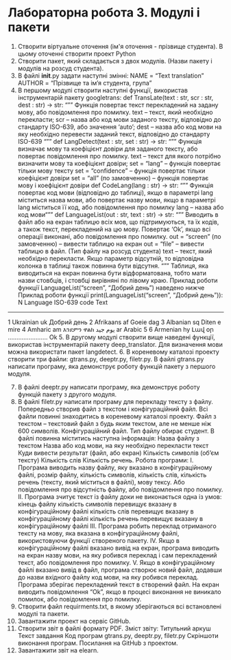 # Лабораторна робота 3. Модулі і пакети
1. Створити віртуальне оточення (ім'я оточення - прізвище студента). В цьому оточенні створити
проект Python
2. Створити пакет, який складається з двох модулів. (Назви пакету і модулів на розсуд студента).
3. В файлі __init__.py задати наступні змінні:
NAME = “Text translation”
AUTHOR = “Прізвище та ім’я студента, група”
4. В першому модулі створити наступні функції, використав інструментарій пакету googletrans:
def TransLate(text : str, scr : str, dest : str) -> str:
“”” Функція повертає текст перекладений на задану мову, або повідомлення про помилку.
 text – текст, який необхідно перекласти;
 scr – назва або код мови заданого тексту, відповідно до стандарту ISO-639,
 або значення ‘auto’;
 dest – назва або код мови на яку необхідно перевести заданий текст,
 відповідно до стандарту ISO-639 “””
def LangDetect(text : str, set : str) -> str:
“”” Функція визначає мову та коефіцієнт довіри для заданого тексту,
 або повертає повідомлення про помилку.
 text – текст для якого потрібно визначити мову та коефіцієнт довіри;
 set = “lang” – функція повертає тільки мову тексту
 set = “confidence” – функція повертає тільки коефіцієнт довіри
 set = “all” (по замовченню) – функція повертає мову і коефіцієнт довіри
def CodeLang(lang : str) -> str:
“”” Функція повертає код мови (відповідно до таблиці), якщо в параметрі lang міститься назва
 мови, або повертає назву мови, якщо в параметрі lang міститься її код,
 або повідомлення про помилку
 lang – назва або код мови“””
 def LanguageList(out : str, text : str) -> str:
“”” Виводить в файл або на екран таблицю всіх мов, що підтримуються, та їх кодів,
 а також текст, перекладений на цю мову. Повертає ‘Ok’, якщо всі операції виконані,
 або повідомлення про помилку.
 out = “screen” (по замовченню) – вивести таблицю на екран
 out = “file” – вивести таблицю в файл. (Тип файлу на розсуд студента)
 text – текст, який необхідно перекласти. Якщо параметр відсутній, то відповідна колонка
 в таблиці також повинна бути відсутня. “””
Таблиця, яка виводиться на екран повинна бути відформатована, тобто мати назви стовбців,
 і стовбці вирівняні по лівому краю. Приклад роботи функції
 LanguageList(“screen”, “Добрий день”)
наведено нижче
Приклад роботи функції print(LanguageList(“screen”, “Добрий день”)):
N Language ISO-639 code Text
--------------------------------------------------------
1 Ukrainian uk Добрий день
2 Afrikaans af Goeie dag
3 Albanian sq Diten e mire
4 Amharic am እንደምን ዋልክ
يوم جيد ar Arabic 5
6 Armenian hy Լավ օր
…………………..
Ok
5. В другому модулі створити вище наведені функції,
 використав інструментарій пакету deep_translator.
 Для визначення мови можна використати пакет langdetect.
6. В кореневому каталозі проекту створити три файли: gtrans.py, deeptr.py, filetr.py.
 В файлі gtrans.py написати програму, яка демонструє роботу функцій пакету з першого модуля.

7. В файлі deeptr.py написати програму, яка демонструє роботу функцій пакету з другого модуля.
8. В файлі filetr.py написати програму для перекладу тексту з файлу. Попередньо створив файл
 з текстом і конфігураційний файл. Всі файли повинні знаходитись в кореневому каталозі проекту.
Файл з текстом – текстовий файл з будь яким текстом, але не менше ніж 600 символів.
Конфігураційний файл. Тип файлу обирає студент.
В файлі повинна міститись наступна інформація:
Назва файлу з текстом
Назва або код мови, на яку необхідно перекласти текст
Куди вивести результат (файл, або екран)
Кількість символів (об’єм тексту)
Кількість слів
Кількість речень.
Робота програми:
I. Програма виводить назву файлу, яку вказано в конфігураційному файлі,
 розмір файлу,
 кількість символів,
 кількість слів,
 кількість речень (тексту, який міститься в файлі),
 мову тексу.
 Або повідомлення про відсутність файлу, або повідомлення про помилку.
II. Програма зчитує текст із файлу доки не виконається одна із умов:
 кінець файлу
 кількість символів перевищує вказану в конфігураційному файлі
 кількість слів перевищує вказану в конфігураційному файлі
кількість речень перевищує вказану в конфігураційному файлі
III. Програма робить переклад отриманого тексту на мову, яка вказана в конфігураційному файлі,
використовуючи функції створеного пакету.
IV. Якщо в конфігураційному файлі вказано вивід на екран, програма виводить на екран назву мови,
на яку робився переклад і сам перекладений текст, або повідомлення про помилку.
V. Якщо в конфігураційному файлі вказано вивід в файл, програма створює новий файл, додавши до
назви вхідного файлу код мови, на яку робився переклад. Програма зберігає перекладений текст в
створений файл. На екран виводить повідомлення “Ok”, якщо в процесі виконання не виникало
помилок, або повідомлення про помилку.
9. Створити файл requirments.txt, в якому зберігаються всі встановлені модулі та пакети.
10. Завантажити проект на сервіс GitHub.
11. Створити звіт в файлі формату PDF.
Зміст звіту:
Титульний аркуш
Текст завдання
Код програм gtrans.py, deeptr.py, filetr.py
Скріншоти виконання програм.
Посилання на GitHub з проектом.
12. Завантажити звіт на elearn.
